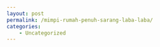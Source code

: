 ```yaml
---
layout: post
permalink: /mimpi-rumah-penuh-sarang-laba-laba/
categories:
    - Uncategorized
---
```


